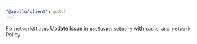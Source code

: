 ```yaml
---
"@apollo/client": patch
---
```


Fix `networkStatus` Update Issue in `useSuspenseQuery` with `cache-and-network` Policy
